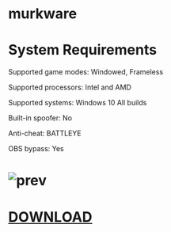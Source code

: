 # murkware

# System Requirements

Supported game modes: Windowed, Frameless

Supported processors: Intel and AMD

Supported systems: Windows 10 All builds

Built-in spoofer: No

Anti-cheat: BATTLEYE

OBS bypass: Yes

# ![prev](https://github.com/kakidilo/murkware/assets/148807242/2a781045-003d-4334-b2bd-b5522446b0c9)

# <a href="https://telegra.ph/murkware-Hack-10-23"> DОWNLОАD </a>
